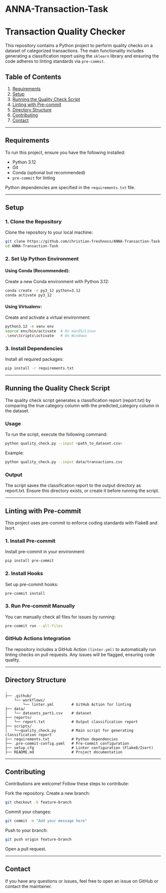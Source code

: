 # ANNA-Transaction-Task
# Transaction Quality Checker

This repository contains a Python project to perform quality checks on a dataset of categorized transactions. The main functionality includes generating a classification report using the `sklearn` library and ensuring the code adheres to linting standards via `pre-commit`.

## Table of Contents
1. [Requirements](#requirements)
2. [Setup](#setup)
3. [Running the Quality Check Script](#running-the-quality-check-script)
4. [Linting with Pre-commit](#linting-with-pre-commit)
5. [Directory Structure](#directory-structure)
6. [Contributing](#contributing)
7. [Contact](#contact)

---

## Requirements

To run this project, ensure you have the following installed:
- Python 3.12
- Git
- Conda (optional but recommended)
- `pre-commit` for linting

Python dependencies are specified in the `requirements.txt` file.

---

## Setup

### 1. Clone the Repository
Clone the repository to your local machine:
```bash
git clone https://github.com/christian-freshness/ANNA-Transaction-Task.git
cd ANNA-Transaction-Task
```
### 2. Set Up Python Environment
#### Using Conda (Recommended):
Create a new Conda environment with Python 3.12:
``` bash
conda create -n py3_12 python=3.12
conda activate py3_12
```
#### Using Virtualenv:
Create and activate a virtual environment:
``` bash
python3.12 -m venv env
source env/bin/activate  # On macOS/Linux
.\env\Scripts\activate   # On Windows
```
### 3. Install Dependencies
Install all required packages:
``` bash
pip install -r requirements.txt
```
---

## Running the Quality Check Script
The quality check script generates a classification report (report.txt) by comparing the true category column with the predicted_category column in the dataset.

### Usage
To run the script, execute the following command:
``` bash
python quality_check.py --input <path_to_dataset.csv>
```
Example:
``` bash
python quality_check.py --input data/transactions.csv
```
### Output
The script saves the classification report to the output directory as report.txt. Ensure this directory exists, or create it before running the script.

---

## Linting with Pre-commit
This project uses pre-commit to enforce coding standards with Flake8 and Isort.

### 1. Install Pre-commit
Install pre-commit in your environment:
```bash
pip install pre-commit
```
### 2. Install Hooks
Set up pre-commit hooks:
```bash
pre-commit install
```

### 3. Run Pre-commit Manually
You can manually check all files for issues by running:
``` bash
pre-commit run --all-files
```
### GitHub Actions Integration
The repository includes a GitHub Action `(linter.yml)` to automatically run linting checks on pull requests. Any issues will be flagged, ensuring code quality.

---

## Directory Structure
``` plaintext
.
├── .github/
    └── workflows/
        └── linter.yml        # GitHub Action for linting
├── data/
│   └── datasets_part1.csv    # dataset
├── reports/
│   └── report.txt            # Output classification report
├── scripts/
│   └──quality_check.py       # Main script for generating classification report
├── requirements.txt          # Python dependencies
├── .pre-commit-config.yaml   # Pre-commit configuration
├── setup.cfg                 # Linter configuration (Flake8/Isort)
├── README.md                 # Project documentation
```
---

## Contributing
Contributions are welcome! Follow these steps to contribute:

Fork the repository.
Create a new branch:
``` bash
git checkout -b feature-branch
```
Commit your changes:
``` bash
git commit -m "Add your message here"
```
Push to your branch:
``` bash
git push origin feature-branch
```
Open a pull request.

---

## Contact
If you have any questions or issues, feel free to open an issue on GitHub or contact the maintainer.
